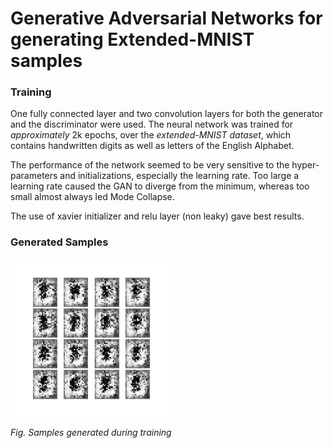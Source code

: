 # Generative Adversarial Networks for generating Extended-MNIST samples
### Training
One fully connected layer and two convolution layers for both the generator and the discriminator were used. The neural network was trained for *approximately* 2k epochs, over the *extended-MNIST dataset*, which contains handwritten digits as well as letters of the English Alphabet. 

The performance of the network seemed to be very sensitive to the hyper-parameters and initializations, especially the learning rate. Too large a learning rate caused the GAN to diverge from the minimum, whereas too small almost always led Mode Collapse.

The use of xavier initializer and relu layer (non leaky) gave best results.

### Generated Samples
<img src="https://github.com/OrionMonk/GAN_EMNIST/blob/master/train.gif" width="50%">

*Fig. Samples generated during training*
